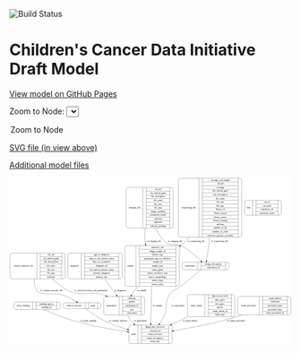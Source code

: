 <link rel='stylesheet' href="assets/style.css">
<link rel='stylesheet' href="https://unpkg.com/leaflet@1.5.1/dist/leaflet.css" integrity="sha512-xwE/Az9zrjBIphAcBb3F6JVqxf46+CDLwfLMHloNu6KEQCAWi6HcDUbeOfBIptF7tcCzusKFjFw2yuvEpDL9wQ==" crossorigin="">
<script type="text/javascript" src="https://code.jquery.com/jquery-3.2.1.min.js"></script>
<script type="text/javascript"  src="https://unpkg.com/leaflet@1.5.1/dist/leaflet.js"></script>
<script type="text/javascript" src="assets/actions.js"></script>

![Build Status](https://github.com/CBIIT/ccdi-model/actions/workflows/model-test-and-deploy.yml/badge.svg)

# Children's Cancer Data Initiative Draft Model

[View model on GitHub Pages](https://cbiit.github.io/ccdi-model/)



Zoom to Node: <select id="node_select">
  <option value="">Zoom to Node</option>
</select>
<div id="model"></div>

<p>
<a href="./model-desc/ccdi-model.svg">SVG file (in view above)</a>
<p>
<a href="./model-desc">Additional model files</a>
<div id='graph' style='display:off;'>
<svg width="1758pt" height="1039pt"
 viewBox="0.00 0.00 1758.00 1039.00" xmlns="http://www.w3.org/2000/svg" xmlns:xlink="http://www.w3.org/1999/xlink">
<g id="graph0" class="graph" transform="scale(1 1) rotate(0) translate(4 1035)">
<title>Perl</title>
<polygon fill="#ffffff" stroke="transparent" points="-4,4 -4,-1035 1754,-1035 1754,4 -4,4"/>
<!-- study_funding -->
<g id="node1" class="node">
<title>study_funding</title>
<path fill="none" stroke="#000000" d="M34,-213.5C34,-213.5 301,-213.5 301,-213.5 307,-213.5 313,-219.5 313,-225.5 313,-225.5 313,-247.5 313,-247.5 313,-253.5 307,-259.5 301,-259.5 301,-259.5 34,-259.5 34,-259.5 28,-259.5 22,-253.5 22,-247.5 22,-247.5 22,-225.5 22,-225.5 22,-219.5 28,-213.5 34,-213.5"/>
<text text-anchor="middle" x="81.5" y="-232.8" font-family="Times,serif" font-size="14.00" fill="#000000">study_funding</text>
<polyline fill="none" stroke="#000000" points="141,-213.5 141,-259.5 "/>
<text text-anchor="middle" x="151.5" y="-232.8" font-family="Times,serif" font-size="14.00" fill="#000000"> </text>
<polyline fill="none" stroke="#000000" points="162,-213.5 162,-259.5 "/>
<text text-anchor="middle" x="227" y="-244.3" font-family="Times,serif" font-size="14.00" fill="#000000">funding_agency</text>
<polyline fill="none" stroke="#000000" points="162,-236.5 292,-236.5 "/>
<text text-anchor="middle" x="227" y="-221.3" font-family="Times,serif" font-size="14.00" fill="#000000">funding_id</text>
<polyline fill="none" stroke="#000000" points="292,-213.5 292,-259.5 "/>
<text text-anchor="middle" x="302.5" y="-232.8" font-family="Times,serif" font-size="14.00" fill="#000000"> </text>
</g>
<!-- study -->
<g id="node13" class="node">
<title>study</title>
<path fill="none" stroke="#000000" d="M753,-.5C753,-.5 998,-.5 998,-.5 1004,-.5 1010,-6.5 1010,-12.5 1010,-12.5 1010,-103.5 1010,-103.5 1010,-109.5 1004,-115.5 998,-115.5 998,-115.5 753,-115.5 753,-115.5 747,-115.5 741,-109.5 741,-103.5 741,-103.5 741,-12.5 741,-12.5 741,-6.5 747,-.5 753,-.5"/>
<text text-anchor="middle" x="769" y="-54.3" font-family="Times,serif" font-size="14.00" fill="#000000">study</text>
<polyline fill="none" stroke="#000000" points="797,-.5 797,-115.5 "/>
<text text-anchor="middle" x="807.5" y="-54.3" font-family="Times,serif" font-size="14.00" fill="#000000"> </text>
<polyline fill="none" stroke="#000000" points="818,-.5 818,-115.5 "/>
<text text-anchor="middle" x="903.5" y="-100.3" font-family="Times,serif" font-size="14.00" fill="#000000">dbgap_phs_accession</text>
<polyline fill="none" stroke="#000000" points="818,-92.5 989,-92.5 "/>
<text text-anchor="middle" x="903.5" y="-77.3" font-family="Times,serif" font-size="14.00" fill="#000000">external_url</text>
<polyline fill="none" stroke="#000000" points="818,-69.5 989,-69.5 "/>
<text text-anchor="middle" x="903.5" y="-54.3" font-family="Times,serif" font-size="14.00" fill="#000000">study_acronym</text>
<polyline fill="none" stroke="#000000" points="818,-46.5 989,-46.5 "/>
<text text-anchor="middle" x="903.5" y="-31.3" font-family="Times,serif" font-size="14.00" fill="#000000">study_description</text>
<polyline fill="none" stroke="#000000" points="818,-23.5 989,-23.5 "/>
<text text-anchor="middle" x="903.5" y="-8.3" font-family="Times,serif" font-size="14.00" fill="#000000">study_title</text>
<polyline fill="none" stroke="#000000" points="989,-.5 989,-115.5 "/>
<text text-anchor="middle" x="999.5" y="-54.3" font-family="Times,serif" font-size="14.00" fill="#000000"> </text>
</g>
<!-- study_funding&#45;&gt;study -->
<g id="edge12" class="edge">
<title>study_funding&#45;&gt;study</title>
<path fill="none" stroke="#000000" d="M213.1612,-213.4253C243.3717,-198.7784 284.1555,-180.1713 321.5,-167 456.2145,-119.4864 617.0761,-90.7462 730.6637,-74.8024"/>
<polygon fill="#000000" stroke="#000000" points="731.393,-78.2348 740.817,-73.3936 730.4309,-71.3012 731.393,-78.2348"/>
<text text-anchor="middle" x="487.5" y="-137.8" font-family="Times,serif" font-size="14.00" fill="#000000">of_study_funding</text>
</g>
<!-- participant -->
<g id="node2" class="node">
<title>participant</title>
<path fill="none" stroke="#000000" d="M596,-179C596,-179 827,-179 827,-179 833,-179 839,-185 839,-191 839,-191 839,-282 839,-282 839,-288 833,-294 827,-294 827,-294 596,-294 596,-294 590,-294 584,-288 584,-282 584,-282 584,-191 584,-191 584,-185 590,-179 596,-179"/>
<text text-anchor="middle" x="632" y="-232.8" font-family="Times,serif" font-size="14.00" fill="#000000">participant</text>
<polyline fill="none" stroke="#000000" points="680,-179 680,-294 "/>
<text text-anchor="middle" x="690.5" y="-232.8" font-family="Times,serif" font-size="14.00" fill="#000000"> </text>
<polyline fill="none" stroke="#000000" points="701,-179 701,-294 "/>
<text text-anchor="middle" x="759.5" y="-278.8" font-family="Times,serif" font-size="14.00" fill="#000000">ethnicity</text>
<polyline fill="none" stroke="#000000" points="701,-271 818,-271 "/>
<text text-anchor="middle" x="759.5" y="-255.8" font-family="Times,serif" font-size="14.00" fill="#000000">gender</text>
<polyline fill="none" stroke="#000000" points="701,-248 818,-248 "/>
<text text-anchor="middle" x="759.5" y="-232.8" font-family="Times,serif" font-size="14.00" fill="#000000">participant_id</text>
<polyline fill="none" stroke="#000000" points="701,-225 818,-225 "/>
<text text-anchor="middle" x="759.5" y="-209.8" font-family="Times,serif" font-size="14.00" fill="#000000">race</text>
<polyline fill="none" stroke="#000000" points="701,-202 818,-202 "/>
<text text-anchor="middle" x="759.5" y="-186.8" font-family="Times,serif" font-size="14.00" fill="#000000">vital_status</text>
<polyline fill="none" stroke="#000000" points="818,-179 818,-294 "/>
<text text-anchor="middle" x="828.5" y="-232.8" font-family="Times,serif" font-size="14.00" fill="#000000"> </text>
</g>
<!-- participant&#45;&gt;study -->
<g id="edge7" class="edge">
<title>participant&#45;&gt;study</title>
<path fill="none" stroke="#000000" d="M732.3849,-178.9215C739.7506,-163.2932 749.1024,-147.0906 760.5,-134 763.9474,-130.0406 767.6484,-126.2016 771.5343,-122.4916"/>
<polygon fill="#000000" stroke="#000000" points="774.1648,-124.8308 779.217,-115.5181 769.46,-119.6476 774.1648,-124.8308"/>
<text text-anchor="middle" x="811" y="-137.8" font-family="Times,serif" font-size="14.00" fill="#000000">of_participant</text>
</g>
<!-- study_admin -->
<g id="node3" class="node">
<title>study_admin</title>
<path fill="none" stroke="#000000" d="M1118,-167.5C1118,-167.5 1389,-167.5 1389,-167.5 1395,-167.5 1401,-173.5 1401,-179.5 1401,-179.5 1401,-293.5 1401,-293.5 1401,-299.5 1395,-305.5 1389,-305.5 1389,-305.5 1118,-305.5 1118,-305.5 1112,-305.5 1106,-299.5 1106,-293.5 1106,-293.5 1106,-179.5 1106,-179.5 1106,-173.5 1112,-167.5 1118,-167.5"/>
<text text-anchor="middle" x="1160" y="-232.8" font-family="Times,serif" font-size="14.00" fill="#000000">study_admin</text>
<polyline fill="none" stroke="#000000" points="1214,-167.5 1214,-305.5 "/>
<text text-anchor="middle" x="1224.5" y="-232.8" font-family="Times,serif" font-size="14.00" fill="#000000"> </text>
<polyline fill="none" stroke="#000000" points="1235,-167.5 1235,-305.5 "/>
<text text-anchor="middle" x="1307.5" y="-290.3" font-family="Times,serif" font-size="14.00" fill="#000000">data_access_level</text>
<polyline fill="none" stroke="#000000" points="1235,-282.5 1380,-282.5 "/>
<text text-anchor="middle" x="1307.5" y="-267.3" font-family="Times,serif" font-size="14.00" fill="#000000">data_types</text>
<polyline fill="none" stroke="#000000" points="1235,-259.5 1380,-259.5 "/>
<text text-anchor="middle" x="1307.5" y="-244.3" font-family="Times,serif" font-size="14.00" fill="#000000">file_types</text>
<polyline fill="none" stroke="#000000" points="1235,-236.5 1380,-236.5 "/>
<text text-anchor="middle" x="1307.5" y="-221.3" font-family="Times,serif" font-size="14.00" fill="#000000">species</text>
<polyline fill="none" stroke="#000000" points="1235,-213.5 1380,-213.5 "/>
<text text-anchor="middle" x="1307.5" y="-198.3" font-family="Times,serif" font-size="14.00" fill="#000000">study_admin_id</text>
<polyline fill="none" stroke="#000000" points="1235,-190.5 1380,-190.5 "/>
<text text-anchor="middle" x="1307.5" y="-175.3" font-family="Times,serif" font-size="14.00" fill="#000000">study_type</text>
<polyline fill="none" stroke="#000000" points="1380,-167.5 1380,-305.5 "/>
<text text-anchor="middle" x="1390.5" y="-232.8" font-family="Times,serif" font-size="14.00" fill="#000000"> </text>
</g>
<!-- study_admin&#45;&gt;study -->
<g id="edge4" class="edge">
<title>study_admin&#45;&gt;study</title>
<path fill="none" stroke="#000000" d="M1107.3553,-167.4872C1074.1231,-151.7942 1039.0249,-135.2201 1006.4703,-119.8471"/>
<polygon fill="#000000" stroke="#000000" points="1007.8965,-116.65 997.3594,-115.5447 1004.9074,-122.9797 1007.8965,-116.65"/>
<text text-anchor="middle" x="1121" y="-137.8" font-family="Times,serif" font-size="14.00" fill="#000000">of_study_admin</text>
</g>
<!-- clinical_measure_file -->
<g id="node4" class="node">
<title>clinical_measure_file</title>
<path fill="none" stroke="#000000" d="M12,-403.5C12,-403.5 331,-403.5 331,-403.5 337,-403.5 343,-409.5 343,-415.5 343,-415.5 343,-552.5 343,-552.5 343,-558.5 337,-564.5 331,-564.5 331,-564.5 12,-564.5 12,-564.5 6,-564.5 0,-558.5 0,-552.5 0,-552.5 0,-415.5 0,-415.5 0,-409.5 6,-403.5 12,-403.5"/>
<text text-anchor="middle" x="83.5" y="-480.3" font-family="Times,serif" font-size="14.00" fill="#000000">clinical_measure_file</text>
<polyline fill="none" stroke="#000000" points="167,-403.5 167,-564.5 "/>
<text text-anchor="middle" x="177.5" y="-480.3" font-family="Times,serif" font-size="14.00" fill="#000000"> </text>
<polyline fill="none" stroke="#000000" points="188,-403.5 188,-564.5 "/>
<text text-anchor="middle" x="255" y="-549.3" font-family="Times,serif" font-size="14.00" fill="#000000">cds_url</text>
<polyline fill="none" stroke="#000000" points="188,-541.5 322,-541.5 "/>
<text text-anchor="middle" x="255" y="-526.3" font-family="Times,serif" font-size="14.00" fill="#000000">dcf_indexd_guid</text>
<polyline fill="none" stroke="#000000" points="188,-518.5 322,-518.5 "/>
<text text-anchor="middle" x="255" y="-503.3" font-family="Times,serif" font-size="14.00" fill="#000000">file_description</text>
<polyline fill="none" stroke="#000000" points="188,-495.5 322,-495.5 "/>
<text text-anchor="middle" x="255" y="-480.3" font-family="Times,serif" font-size="14.00" fill="#000000">file_name</text>
<polyline fill="none" stroke="#000000" points="188,-472.5 322,-472.5 "/>
<text text-anchor="middle" x="255" y="-457.3" font-family="Times,serif" font-size="14.00" fill="#000000">file_size</text>
<polyline fill="none" stroke="#000000" points="188,-449.5 322,-449.5 "/>
<text text-anchor="middle" x="255" y="-434.3" font-family="Times,serif" font-size="14.00" fill="#000000">file_type</text>
<polyline fill="none" stroke="#000000" points="188,-426.5 322,-426.5 "/>
<text text-anchor="middle" x="255" y="-411.3" font-family="Times,serif" font-size="14.00" fill="#000000">md5sum</text>
<polyline fill="none" stroke="#000000" points="322,-403.5 322,-564.5 "/>
<text text-anchor="middle" x="332.5" y="-480.3" font-family="Times,serif" font-size="14.00" fill="#000000"> </text>
</g>
<!-- clinical_measure_file&#45;&gt;participant -->
<g id="edge14" class="edge">
<title>clinical_measure_file&#45;&gt;participant</title>
<path fill="none" stroke="#000000" d="M263.1612,-403.3957C304.6565,-368.6926 349.8474,-333.8073 374.5,-324 457.4271,-291.0101 488.7181,-330.6311 574.5,-306 582.5148,-303.6987 590.6153,-300.9228 598.6611,-297.8226"/>
<polygon fill="#000000" stroke="#000000" points="600.0972,-301.0177 608.0727,-294.0433 597.4887,-294.5219 600.0972,-301.0177"/>
<text text-anchor="middle" x="504" y="-327.8" font-family="Times,serif" font-size="14.00" fill="#000000">of_clinical_measure_file_participant</text>
</g>
<!-- clinical_measure -->
<g id="node6" class="node">
<title>clinical_measure</title>
<path fill="none" stroke="#000000" d="M343,-218.5C343,-218.5 554,-218.5 554,-218.5 560,-218.5 566,-224.5 566,-230.5 566,-230.5 566,-242.5 566,-242.5 566,-248.5 560,-254.5 554,-254.5 554,-254.5 343,-254.5 343,-254.5 337,-254.5 331,-248.5 331,-242.5 331,-242.5 331,-230.5 331,-230.5 331,-224.5 337,-218.5 343,-218.5"/>
<text text-anchor="middle" x="399.5" y="-232.8" font-family="Times,serif" font-size="14.00" fill="#000000">clinical_measure</text>
<polyline fill="none" stroke="#000000" points="468,-218.5 468,-254.5 "/>
<text text-anchor="middle" x="478.5" y="-232.8" font-family="Times,serif" font-size="14.00" fill="#000000"> </text>
<polyline fill="none" stroke="#000000" points="489,-218.5 489,-254.5 "/>
<text text-anchor="middle" x="517" y="-232.8" font-family="Times,serif" font-size="14.00" fill="#000000">name</text>
<polyline fill="none" stroke="#000000" points="545,-218.5 545,-254.5 "/>
<text text-anchor="middle" x="555.5" y="-232.8" font-family="Times,serif" font-size="14.00" fill="#000000"> </text>
</g>
<!-- clinical_measure_file&#45;&gt;clinical_measure -->
<g id="edge13" class="edge">
<title>clinical_measure_file&#45;&gt;clinical_measure</title>
<path fill="none" stroke="#000000" d="M151.7039,-403.3272C149.6098,-375.1302 153.5461,-345.2473 172.5,-324 194.7018,-299.1118 289.7427,-316.1893 321.5,-306 354.7513,-295.3313 389.3178,-275.7717 413.9778,-260.1143"/>
<polygon fill="#000000" stroke="#000000" points="416.095,-262.9134 422.5941,-254.546 412.2956,-257.0342 416.095,-262.9134"/>
<text text-anchor="middle" x="258.5" y="-327.8" font-family="Times,serif" font-size="14.00" fill="#000000">of_clinical_measure_file</text>
</g>
<!-- study_personnel -->
<g id="node5" class="node">
<title>study_personnel</title>
<path fill="none" stroke="#000000" d="M1431,-179C1431,-179 1738,-179 1738,-179 1744,-179 1750,-185 1750,-191 1750,-191 1750,-282 1750,-282 1750,-288 1744,-294 1738,-294 1738,-294 1431,-294 1431,-294 1425,-294 1419,-288 1419,-282 1419,-282 1419,-191 1419,-191 1419,-185 1425,-179 1431,-179"/>
<text text-anchor="middle" x="1486" y="-232.8" font-family="Times,serif" font-size="14.00" fill="#000000">study_personnel</text>
<polyline fill="none" stroke="#000000" points="1553,-179 1553,-294 "/>
<text text-anchor="middle" x="1563.5" y="-232.8" font-family="Times,serif" font-size="14.00" fill="#000000"> </text>
<polyline fill="none" stroke="#000000" points="1574,-179 1574,-294 "/>
<text text-anchor="middle" x="1651.5" y="-278.8" font-family="Times,serif" font-size="14.00" fill="#000000">email_address</text>
<polyline fill="none" stroke="#000000" points="1574,-271 1729,-271 "/>
<text text-anchor="middle" x="1651.5" y="-255.8" font-family="Times,serif" font-size="14.00" fill="#000000">institution</text>
<polyline fill="none" stroke="#000000" points="1574,-248 1729,-248 "/>
<text text-anchor="middle" x="1651.5" y="-232.8" font-family="Times,serif" font-size="14.00" fill="#000000">personnel_name</text>
<polyline fill="none" stroke="#000000" points="1574,-225 1729,-225 "/>
<text text-anchor="middle" x="1651.5" y="-209.8" font-family="Times,serif" font-size="14.00" fill="#000000">personnel_type</text>
<polyline fill="none" stroke="#000000" points="1574,-202 1729,-202 "/>
<text text-anchor="middle" x="1651.5" y="-186.8" font-family="Times,serif" font-size="14.00" fill="#000000">study_personnel_id</text>
<polyline fill="none" stroke="#000000" points="1729,-179 1729,-294 "/>
<text text-anchor="middle" x="1739.5" y="-232.8" font-family="Times,serif" font-size="14.00" fill="#000000"> </text>
</g>
<!-- study_personnel&#45;&gt;study -->
<g id="edge11" class="edge">
<title>study_personnel&#45;&gt;study</title>
<path fill="none" stroke="#000000" d="M1446.6277,-178.8418C1434.5041,-174.5614 1422.3431,-170.5406 1410.5,-167 1280.5981,-128.165 1128.8408,-98.699 1020.2031,-80.2561"/>
<polygon fill="#000000" stroke="#000000" points="1020.5996,-76.7736 1010.1566,-78.5611 1019.435,-83.676 1020.5996,-76.7736"/>
<text text-anchor="middle" x="1408" y="-137.8" font-family="Times,serif" font-size="14.00" fill="#000000">of_study_personnel</text>
</g>
<!-- clinical_measure&#45;&gt;study -->
<g id="edge10" class="edge">
<title>clinical_measure&#45;&gt;study</title>
<path fill="none" stroke="#000000" d="M470.8043,-218.474C499.7938,-195.8429 552.7306,-157.1836 603.5,-134 643.5329,-115.7191 688.9311,-100.9146 731.0108,-89.3959"/>
<polygon fill="#000000" stroke="#000000" points="732.0346,-92.745 740.7797,-86.7639 730.2135,-85.986 732.0346,-92.745"/>
<text text-anchor="middle" x="674.5" y="-137.8" font-family="Times,serif" font-size="14.00" fill="#000000">of_clinical_measure</text>
</g>
<!-- imaging_file -->
<g id="node7" class="node">
<title>imaging_file</title>
<path fill="none" stroke="#000000" d="M736,-720C736,-720 1005,-720 1005,-720 1011,-720 1017,-726 1017,-732 1017,-732 1017,-961 1017,-961 1017,-967 1011,-973 1005,-973 1005,-973 736,-973 736,-973 730,-973 724,-967 724,-961 724,-961 724,-732 724,-732 724,-726 730,-720 736,-720"/>
<text text-anchor="middle" x="776" y="-842.8" font-family="Times,serif" font-size="14.00" fill="#000000">imaging_file</text>
<polyline fill="none" stroke="#000000" points="828,-720 828,-973 "/>
<text text-anchor="middle" x="838.5" y="-842.8" font-family="Times,serif" font-size="14.00" fill="#000000"> </text>
<polyline fill="none" stroke="#000000" points="849,-720 849,-973 "/>
<text text-anchor="middle" x="922.5" y="-957.8" font-family="Times,serif" font-size="14.00" fill="#000000">cds_url</text>
<polyline fill="none" stroke="#000000" points="849,-950 996,-950 "/>
<text text-anchor="middle" x="922.5" y="-934.8" font-family="Times,serif" font-size="14.00" fill="#000000">dcf_indexd_guid</text>
<polyline fill="none" stroke="#000000" points="849,-927 996,-927 "/>
<text text-anchor="middle" x="922.5" y="-911.8" font-family="Times,serif" font-size="14.00" fill="#000000">file_description</text>
<polyline fill="none" stroke="#000000" points="849,-904 996,-904 "/>
<text text-anchor="middle" x="922.5" y="-888.8" font-family="Times,serif" font-size="14.00" fill="#000000">file_name</text>
<polyline fill="none" stroke="#000000" points="849,-881 996,-881 "/>
<text text-anchor="middle" x="922.5" y="-865.8" font-family="Times,serif" font-size="14.00" fill="#000000">file_size</text>
<polyline fill="none" stroke="#000000" points="849,-858 996,-858 "/>
<text text-anchor="middle" x="922.5" y="-842.8" font-family="Times,serif" font-size="14.00" fill="#000000">file_type</text>
<polyline fill="none" stroke="#000000" points="849,-835 996,-835 "/>
<text text-anchor="middle" x="922.5" y="-819.8" font-family="Times,serif" font-size="14.00" fill="#000000">image_modality</text>
<polyline fill="none" stroke="#000000" points="849,-812 996,-812 "/>
<text text-anchor="middle" x="922.5" y="-796.8" font-family="Times,serif" font-size="14.00" fill="#000000">instrument_model</text>
<polyline fill="none" stroke="#000000" points="849,-789 996,-789 "/>
<text text-anchor="middle" x="922.5" y="-773.8" font-family="Times,serif" font-size="14.00" fill="#000000">md5sum</text>
<polyline fill="none" stroke="#000000" points="849,-766 996,-766 "/>
<text text-anchor="middle" x="922.5" y="-750.8" font-family="Times,serif" font-size="14.00" fill="#000000">platform</text>
<polyline fill="none" stroke="#000000" points="849,-743 996,-743 "/>
<text text-anchor="middle" x="922.5" y="-727.8" font-family="Times,serif" font-size="14.00" fill="#000000">software_package</text>
<polyline fill="none" stroke="#000000" points="996,-720 996,-973 "/>
<text text-anchor="middle" x="1006.5" y="-842.8" font-family="Times,serif" font-size="14.00" fill="#000000"> </text>
</g>
<!-- sample -->
<g id="node8" class="node">
<title>sample</title>
<path fill="none" stroke="#000000" d="M728.5,-357.5C728.5,-357.5 1042.5,-357.5 1042.5,-357.5 1048.5,-357.5 1054.5,-363.5 1054.5,-369.5 1054.5,-369.5 1054.5,-598.5 1054.5,-598.5 1054.5,-604.5 1048.5,-610.5 1042.5,-610.5 1042.5,-610.5 728.5,-610.5 728.5,-610.5 722.5,-610.5 716.5,-604.5 716.5,-598.5 716.5,-598.5 716.5,-369.5 716.5,-369.5 716.5,-363.5 722.5,-357.5 728.5,-357.5"/>
<text text-anchor="middle" x="750.5" y="-480.3" font-family="Times,serif" font-size="14.00" fill="#000000">sample</text>
<polyline fill="none" stroke="#000000" points="784.5,-357.5 784.5,-610.5 "/>
<text text-anchor="middle" x="795" y="-480.3" font-family="Times,serif" font-size="14.00" fill="#000000"> </text>
<polyline fill="none" stroke="#000000" points="805.5,-357.5 805.5,-610.5 "/>
<text text-anchor="middle" x="919.5" y="-595.3" font-family="Times,serif" font-size="14.00" fill="#000000">anatomic_site</text>
<polyline fill="none" stroke="#000000" points="805.5,-587.5 1033.5,-587.5 "/>
<text text-anchor="middle" x="919.5" y="-572.3" font-family="Times,serif" font-size="14.00" fill="#000000">dbgap_sample_id</text>
<polyline fill="none" stroke="#000000" points="805.5,-564.5 1033.5,-564.5 "/>
<text text-anchor="middle" x="919.5" y="-549.3" font-family="Times,serif" font-size="14.00" fill="#000000">disease_type</text>
<polyline fill="none" stroke="#000000" points="805.5,-541.5 1033.5,-541.5 "/>
<text text-anchor="middle" x="919.5" y="-526.3" font-family="Times,serif" font-size="14.00" fill="#000000">participant_age_at_collection</text>
<polyline fill="none" stroke="#000000" points="805.5,-518.5 1033.5,-518.5 "/>
<text text-anchor="middle" x="919.5" y="-503.3" font-family="Times,serif" font-size="14.00" fill="#000000">sample_id</text>
<polyline fill="none" stroke="#000000" points="805.5,-495.5 1033.5,-495.5 "/>
<text text-anchor="middle" x="919.5" y="-480.3" font-family="Times,serif" font-size="14.00" fill="#000000">sample_type</text>
<polyline fill="none" stroke="#000000" points="805.5,-472.5 1033.5,-472.5 "/>
<text text-anchor="middle" x="919.5" y="-457.3" font-family="Times,serif" font-size="14.00" fill="#000000">tumor_grade</text>
<polyline fill="none" stroke="#000000" points="805.5,-449.5 1033.5,-449.5 "/>
<text text-anchor="middle" x="919.5" y="-434.3" font-family="Times,serif" font-size="14.00" fill="#000000">tumor_incidence_type</text>
<polyline fill="none" stroke="#000000" points="805.5,-426.5 1033.5,-426.5 "/>
<text text-anchor="middle" x="919.5" y="-411.3" font-family="Times,serif" font-size="14.00" fill="#000000">tumor_morphology</text>
<polyline fill="none" stroke="#000000" points="805.5,-403.5 1033.5,-403.5 "/>
<text text-anchor="middle" x="919.5" y="-388.3" font-family="Times,serif" font-size="14.00" fill="#000000">tumor_stage</text>
<polyline fill="none" stroke="#000000" points="805.5,-380.5 1033.5,-380.5 "/>
<text text-anchor="middle" x="919.5" y="-365.3" font-family="Times,serif" font-size="14.00" fill="#000000">tumor_status</text>
<polyline fill="none" stroke="#000000" points="1033.5,-357.5 1033.5,-610.5 "/>
<text text-anchor="middle" x="1044" y="-480.3" font-family="Times,serif" font-size="14.00" fill="#000000"> </text>
</g>
<!-- imaging_file&#45;&gt;sample -->
<g id="edge9" class="edge">
<title>imaging_file&#45;&gt;sample</title>
<path fill="none" stroke="#000000" d="M842.5272,-719.8943C839.1673,-690.0595 838.2342,-658.3882 842.5,-629 842.8931,-626.2919 843.3254,-623.564 843.7932,-620.8223"/>
<polygon fill="#000000" stroke="#000000" points="847.2612,-621.3157 845.6348,-610.8465 840.3775,-620.0449 847.2612,-621.3157"/>
<text text-anchor="middle" x="897" y="-632.8" font-family="Times,serif" font-size="14.00" fill="#000000">of_imaging_file</text>
</g>
<!-- experiment -->
<g id="node9" class="node">
<title>experiment</title>
<path fill="none" stroke="#000000" d="M1084.5,-461C1084.5,-461 1352.5,-461 1352.5,-461 1358.5,-461 1364.5,-467 1364.5,-473 1364.5,-473 1364.5,-495 1364.5,-495 1364.5,-501 1358.5,-507 1352.5,-507 1352.5,-507 1084.5,-507 1084.5,-507 1078.5,-507 1072.5,-501 1072.5,-495 1072.5,-495 1072.5,-473 1072.5,-473 1072.5,-467 1078.5,-461 1084.5,-461"/>
<text text-anchor="middle" x="1121.5" y="-480.3" font-family="Times,serif" font-size="14.00" fill="#000000">experiment</text>
<polyline fill="none" stroke="#000000" points="1170.5,-461 1170.5,-507 "/>
<text text-anchor="middle" x="1181" y="-480.3" font-family="Times,serif" font-size="14.00" fill="#000000"> </text>
<polyline fill="none" stroke="#000000" points="1191.5,-461 1191.5,-507 "/>
<text text-anchor="middle" x="1267.5" y="-491.8" font-family="Times,serif" font-size="14.00" fill="#000000">design_description</text>
<polyline fill="none" stroke="#000000" points="1191.5,-484 1343.5,-484 "/>
<text text-anchor="middle" x="1267.5" y="-468.8" font-family="Times,serif" font-size="14.00" fill="#000000">experiment_id</text>
<polyline fill="none" stroke="#000000" points="1343.5,-461 1343.5,-507 "/>
<text text-anchor="middle" x="1354" y="-480.3" font-family="Times,serif" font-size="14.00" fill="#000000"> </text>
</g>
<!-- imaging_file&#45;&gt;experiment -->
<g id="edge8" class="edge">
<title>imaging_file&#45;&gt;experiment</title>
<path fill="none" stroke="#000000" d="M907.501,-719.9596C923.1176,-685.9181 944.7913,-652.1602 974.5,-629 1006.3277,-604.1879 1027.0391,-628.2986 1063.5,-611 1113.5592,-587.2498 1161.3247,-543.8952 1190.2747,-514.5222"/>
<polygon fill="#000000" stroke="#000000" points="1193.1173,-516.619 1197.5732,-507.0067 1188.0956,-511.7422 1193.1173,-516.619"/>
<text text-anchor="middle" x="1029" y="-632.8" font-family="Times,serif" font-size="14.00" fill="#000000">of_imaging_file</text>
</g>
<!-- sample&#45;&gt;participant -->
<g id="edge3" class="edge">
<title>sample&#45;&gt;participant</title>
<path fill="none" stroke="#000000" d="M796.4611,-357.3498C783.0961,-338.3393 769.7953,-319.42 757.8212,-302.3879"/>
<polygon fill="#000000" stroke="#000000" points="760.6696,-300.3539 752.0551,-294.1861 754.9432,-304.3798 760.6696,-300.3539"/>
<text text-anchor="middle" x="820" y="-327.8" font-family="Times,serif" font-size="14.00" fill="#000000">of_sample</text>
</g>
<!-- sample&#45;&gt;study -->
<g id="edge2" class="edge">
<title>sample&#45;&gt;study</title>
<path fill="none" stroke="#000000" d="M882.5267,-357.3393C880.7434,-281.3686 878.546,-187.7585 877.0882,-125.6588"/>
<polygon fill="#000000" stroke="#000000" points="880.5857,-125.504 876.8519,-115.5889 873.5876,-125.6683 880.5857,-125.504"/>
<text text-anchor="middle" x="918" y="-232.8" font-family="Times,serif" font-size="14.00" fill="#000000">of_sample</text>
</g>
<!-- experiment&#45;&gt;study -->
<g id="edge15" class="edge">
<title>experiment&#45;&gt;study</title>
<path fill="none" stroke="#000000" d="M1191.1168,-460.8669C1160.4032,-435.0846 1108.9325,-392.3675 1063.5,-357 1033.4086,-333.575 1015.8385,-337.6053 994.5,-306 958.791,-253.1099 986.3791,-224.4043 958.5,-167 951.3578,-152.2939 942.0675,-137.6271 932.2975,-124.0387"/>
<polygon fill="#000000" stroke="#000000" points="934.9195,-121.6971 926.1672,-115.7266 929.2859,-125.852 934.9195,-121.6971"/>
<text text-anchor="middle" x="1046" y="-232.8" font-family="Times,serif" font-size="14.00" fill="#000000">of_experiment</text>
</g>
<!-- diagnosis -->
<g id="node10" class="node">
<title>diagnosis</title>
<path fill="none" stroke="#000000" d="M372.5,-403.5C372.5,-403.5 686.5,-403.5 686.5,-403.5 692.5,-403.5 698.5,-409.5 698.5,-415.5 698.5,-415.5 698.5,-552.5 698.5,-552.5 698.5,-558.5 692.5,-564.5 686.5,-564.5 686.5,-564.5 372.5,-564.5 372.5,-564.5 366.5,-564.5 360.5,-558.5 360.5,-552.5 360.5,-552.5 360.5,-415.5 360.5,-415.5 360.5,-409.5 366.5,-403.5 372.5,-403.5"/>
<text text-anchor="middle" x="402.5" y="-480.3" font-family="Times,serif" font-size="14.00" fill="#000000">diagnosis</text>
<polyline fill="none" stroke="#000000" points="444.5,-403.5 444.5,-564.5 "/>
<text text-anchor="middle" x="455" y="-480.3" font-family="Times,serif" font-size="14.00" fill="#000000"> </text>
<polyline fill="none" stroke="#000000" points="465.5,-403.5 465.5,-564.5 "/>
<text text-anchor="middle" x="571.5" y="-549.3" font-family="Times,serif" font-size="14.00" fill="#000000">age_at_diagnosis</text>
<polyline fill="none" stroke="#000000" points="465.5,-541.5 677.5,-541.5 "/>
<text text-anchor="middle" x="571.5" y="-526.3" font-family="Times,serif" font-size="14.00" fill="#000000">days_to_last_known_status</text>
<polyline fill="none" stroke="#000000" points="465.5,-518.5 677.5,-518.5 "/>
<text text-anchor="middle" x="571.5" y="-503.3" font-family="Times,serif" font-size="14.00" fill="#000000">days_to_recurrence</text>
<polyline fill="none" stroke="#000000" points="465.5,-495.5 677.5,-495.5 "/>
<text text-anchor="middle" x="571.5" y="-480.3" font-family="Times,serif" font-size="14.00" fill="#000000">diagnosis_id</text>
<polyline fill="none" stroke="#000000" points="465.5,-472.5 677.5,-472.5 "/>
<text text-anchor="middle" x="571.5" y="-457.3" font-family="Times,serif" font-size="14.00" fill="#000000">last_known_disease_status</text>
<polyline fill="none" stroke="#000000" points="465.5,-449.5 677.5,-449.5 "/>
<text text-anchor="middle" x="571.5" y="-434.3" font-family="Times,serif" font-size="14.00" fill="#000000">primary_diagnosis</text>
<polyline fill="none" stroke="#000000" points="465.5,-426.5 677.5,-426.5 "/>
<text text-anchor="middle" x="571.5" y="-411.3" font-family="Times,serif" font-size="14.00" fill="#000000">primary_site</text>
<polyline fill="none" stroke="#000000" points="677.5,-403.5 677.5,-564.5 "/>
<text text-anchor="middle" x="688" y="-480.3" font-family="Times,serif" font-size="14.00" fill="#000000"> </text>
</g>
<!-- diagnosis&#45;&gt;participant -->
<g id="edge1" class="edge">
<title>diagnosis&#45;&gt;participant</title>
<path fill="none" stroke="#000000" d="M588.8418,-403.3017C612.8381,-370.6694 640.1895,-333.4744 662.9658,-302.5012"/>
<polygon fill="#000000" stroke="#000000" points="665.852,-304.4842 668.9565,-294.3544 660.2126,-300.3372 665.852,-304.4842"/>
<text text-anchor="middle" x="687" y="-327.8" font-family="Times,serif" font-size="14.00" fill="#000000">of_diagnosis</text>
</g>
<!-- sequencing_file -->
<g id="node11" class="node">
<title>sequencing_file</title>
<path fill="none" stroke="#000000" d="M1061.5,-662.5C1061.5,-662.5 1431.5,-662.5 1431.5,-662.5 1437.5,-662.5 1443.5,-668.5 1443.5,-674.5 1443.5,-674.5 1443.5,-1018.5 1443.5,-1018.5 1443.5,-1024.5 1437.5,-1030.5 1431.5,-1030.5 1431.5,-1030.5 1061.5,-1030.5 1061.5,-1030.5 1055.5,-1030.5 1049.5,-1024.5 1049.5,-1018.5 1049.5,-1018.5 1049.5,-674.5 1049.5,-674.5 1049.5,-668.5 1055.5,-662.5 1061.5,-662.5"/>
<text text-anchor="middle" x="1113.5" y="-842.8" font-family="Times,serif" font-size="14.00" fill="#000000">sequencing_file</text>
<polyline fill="none" stroke="#000000" points="1177.5,-662.5 1177.5,-1030.5 "/>
<text text-anchor="middle" x="1188" y="-842.8" font-family="Times,serif" font-size="14.00" fill="#000000"> </text>
<polyline fill="none" stroke="#000000" points="1198.5,-662.5 1198.5,-1030.5 "/>
<text text-anchor="middle" x="1310.5" y="-1015.3" font-family="Times,serif" font-size="14.00" fill="#000000">average_read_length</text>
<polyline fill="none" stroke="#000000" points="1198.5,-1007.5 1422.5,-1007.5 "/>
<text text-anchor="middle" x="1310.5" y="-992.3" font-family="Times,serif" font-size="14.00" fill="#000000">cds_url</text>
<polyline fill="none" stroke="#000000" points="1198.5,-984.5 1422.5,-984.5 "/>
<text text-anchor="middle" x="1310.5" y="-969.3" font-family="Times,serif" font-size="14.00" fill="#000000">coverage</text>
<polyline fill="none" stroke="#000000" points="1198.5,-961.5 1422.5,-961.5 "/>
<text text-anchor="middle" x="1310.5" y="-946.3" font-family="Times,serif" font-size="14.00" fill="#000000">dcf_indexd_guid</text>
<polyline fill="none" stroke="#000000" points="1198.5,-938.5 1422.5,-938.5 "/>
<text text-anchor="middle" x="1310.5" y="-923.3" font-family="Times,serif" font-size="14.00" fill="#000000">file_description</text>
<polyline fill="none" stroke="#000000" points="1198.5,-915.5 1422.5,-915.5 "/>
<text text-anchor="middle" x="1310.5" y="-900.3" font-family="Times,serif" font-size="14.00" fill="#000000">file_name</text>
<polyline fill="none" stroke="#000000" points="1198.5,-892.5 1422.5,-892.5 "/>
<text text-anchor="middle" x="1310.5" y="-877.3" font-family="Times,serif" font-size="14.00" fill="#000000">file_size</text>
<polyline fill="none" stroke="#000000" points="1198.5,-869.5 1422.5,-869.5 "/>
<text text-anchor="middle" x="1310.5" y="-854.3" font-family="Times,serif" font-size="14.00" fill="#000000">file_type</text>
<polyline fill="none" stroke="#000000" points="1198.5,-846.5 1422.5,-846.5 "/>
<text text-anchor="middle" x="1310.5" y="-831.3" font-family="Times,serif" font-size="14.00" fill="#000000">library_id</text>
<polyline fill="none" stroke="#000000" points="1198.5,-823.5 1422.5,-823.5 "/>
<text text-anchor="middle" x="1310.5" y="-808.3" font-family="Times,serif" font-size="14.00" fill="#000000">library_layout</text>
<polyline fill="none" stroke="#000000" points="1198.5,-800.5 1422.5,-800.5 "/>
<text text-anchor="middle" x="1310.5" y="-785.3" font-family="Times,serif" font-size="14.00" fill="#000000">library_source</text>
<polyline fill="none" stroke="#000000" points="1198.5,-777.5 1422.5,-777.5 "/>
<text text-anchor="middle" x="1310.5" y="-762.3" font-family="Times,serif" font-size="14.00" fill="#000000">library_strategy</text>
<polyline fill="none" stroke="#000000" points="1198.5,-754.5 1422.5,-754.5 "/>
<text text-anchor="middle" x="1310.5" y="-739.3" font-family="Times,serif" font-size="14.00" fill="#000000">md5sum</text>
<polyline fill="none" stroke="#000000" points="1198.5,-731.5 1422.5,-731.5 "/>
<text text-anchor="middle" x="1310.5" y="-716.3" font-family="Times,serif" font-size="14.00" fill="#000000">number_of_bp</text>
<polyline fill="none" stroke="#000000" points="1198.5,-708.5 1422.5,-708.5 "/>
<text text-anchor="middle" x="1310.5" y="-693.3" font-family="Times,serif" font-size="14.00" fill="#000000">number_of_reads</text>
<polyline fill="none" stroke="#000000" points="1198.5,-685.5 1422.5,-685.5 "/>
<text text-anchor="middle" x="1310.5" y="-670.3" font-family="Times,serif" font-size="14.00" fill="#000000">reference_genome_assembly</text>
<polyline fill="none" stroke="#000000" points="1422.5,-662.5 1422.5,-1030.5 "/>
<text text-anchor="middle" x="1433" y="-842.8" font-family="Times,serif" font-size="14.00" fill="#000000"> </text>
</g>
<!-- sequencing_file&#45;&gt;sample -->
<g id="edge5" class="edge">
<title>sequencing_file&#45;&gt;sample</title>
<path fill="none" stroke="#000000" d="M1114.9213,-662.459C1104.6694,-650.8028 1094.1522,-639.5352 1083.5,-629 1078.4039,-623.9599 1071.2275,-617.7401 1062.6054,-610.7377"/>
<polygon fill="#000000" stroke="#000000" points="1064.6679,-607.9055 1054.6723,-604.3927 1060.2956,-613.3721 1064.6679,-607.9055"/>
<text text-anchor="middle" x="1160" y="-632.8" font-family="Times,serif" font-size="14.00" fill="#000000">of_sequencing_file</text>
</g>
<!-- sequencing_file&#45;&gt;experiment -->
<g id="edge6" class="edge">
<title>sequencing_file&#45;&gt;experiment</title>
<path fill="none" stroke="#000000" d="M1242.0204,-662.4845C1241.2975,-651.146 1240.4629,-639.9138 1239.5,-629 1236.0954,-590.4113 1229.3094,-546.4181 1224.3702,-517.1081"/>
<polygon fill="#000000" stroke="#000000" points="1227.7792,-516.2782 1222.6437,-507.0112 1220.8793,-517.458 1227.7792,-516.2782"/>
<text text-anchor="middle" x="1306" y="-632.8" font-family="Times,serif" font-size="14.00" fill="#000000">of_sequencing_file</text>
</g>
<!-- alias -->
<g id="node12" class="node">
<title>alias</title>
<path fill="none" stroke="#000000" d="M1474,-800.5C1474,-800.5 1679,-800.5 1679,-800.5 1685,-800.5 1691,-806.5 1691,-812.5 1691,-812.5 1691,-880.5 1691,-880.5 1691,-886.5 1685,-892.5 1679,-892.5 1679,-892.5 1474,-892.5 1474,-892.5 1468,-892.5 1462,-886.5 1462,-880.5 1462,-880.5 1462,-812.5 1462,-812.5 1462,-806.5 1468,-800.5 1474,-800.5"/>
<text text-anchor="middle" x="1487" y="-842.8" font-family="Times,serif" font-size="14.00" fill="#000000">alias</text>
<polyline fill="none" stroke="#000000" points="1512,-800.5 1512,-892.5 "/>
<text text-anchor="middle" x="1522.5" y="-842.8" font-family="Times,serif" font-size="14.00" fill="#000000"> </text>
<polyline fill="none" stroke="#000000" points="1533,-800.5 1533,-892.5 "/>
<text text-anchor="middle" x="1601.5" y="-877.3" font-family="Times,serif" font-size="14.00" fill="#000000">cds_id</text>
<polyline fill="none" stroke="#000000" points="1533,-869.5 1670,-869.5 "/>
<text text-anchor="middle" x="1601.5" y="-854.3" font-family="Times,serif" font-size="14.00" fill="#000000">cds_node</text>
<polyline fill="none" stroke="#000000" points="1533,-846.5 1670,-846.5 "/>
<text text-anchor="middle" x="1601.5" y="-831.3" font-family="Times,serif" font-size="14.00" fill="#000000">repository_id</text>
<polyline fill="none" stroke="#000000" points="1533,-823.5 1670,-823.5 "/>
<text text-anchor="middle" x="1601.5" y="-808.3" font-family="Times,serif" font-size="14.00" fill="#000000">repository_name</text>
<polyline fill="none" stroke="#000000" points="1670,-800.5 1670,-892.5 "/>
<text text-anchor="middle" x="1680.5" y="-842.8" font-family="Times,serif" font-size="14.00" fill="#000000"> </text>
</g>
</g>
</svg>
</div>
